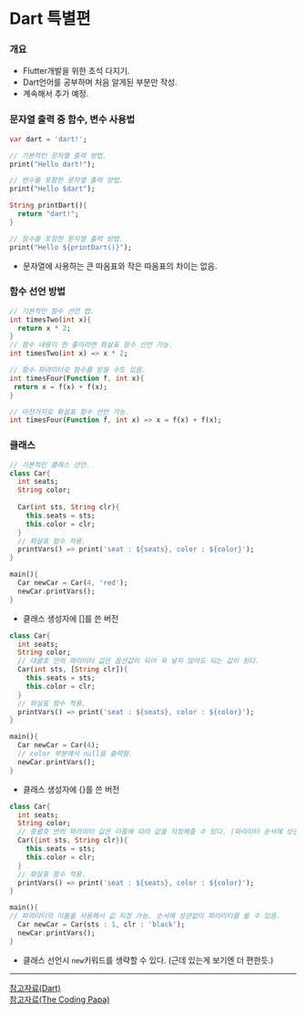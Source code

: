 # Dart 특별편
### 개요
- Flutter개발을 위한 초석 다지기.
- Dart언어를 공부하며 처음 알게된 부분만 작성.
- 계속해서 추가 예정.

### 문자열 출력 중 함수, 변수 사용법
```dart
var dart = 'dart!';

// 기본적인 문자열 출력 방법.
print("Hello dart!");

// 변수를 포함한 문자열 출력 방법.
print("Hello $dart");

String printDart(){
  return "dart!";
}

// 함수를 포함한 문자열 출력 방법.
print("Hello ${printDart()}");
```
- 문자열에 사용하는 큰 따옴표와 작은 따옴표의 차이는 없음.

### 함수 선언 방법
```dart
// 기본적인 함수 선언 법.
int timesTwo(int x){
  return x * 2;
}
// 함수 내용이 한 줄이라면 화살표 함수 선언 가능.
int timesTwo(int x) => x * 2;

// 함수 파라미터로 함수를 받을 수도 있음.
int timesFour(Function f, int x){
 return x = f(x) + f(x);
}

// 마찬가지로 화살표 함수 선언 가능.
int timesFour(Function f, int x) => x = f(x) + f(x);
```

### 클래스
```dart
// 기본적인 클래스 선언.
class Car{
  int seats;
  String color;
  
  Car(int sts, String clr){
    this.seats = sts;
    this.color = clr;
  }
  // 화살표 함수 적용.
  printVars() => print('seat : ${seats}, color : ${color}');
}

main(){
  Car newCar = Car(4, 'red');
  newCar.printVars();
}
```
- 클래스 생성자에 []를 쓴 버전
```dart
class Car{
  int seats;
  String color;
  // 대괄호 안의 파라미터 값은 옵션값이 되어 꼭 넣지 않아도 되는 값이 된다.
  Car(int sts, [String clr]){
    this.seats = sts;
    this.color = clr;
  }
  // 화살표 함수 적용.
  printVars() => print('seat : ${seats}, color : ${color}');
}

main(){
  Car newCar = Car(4);
  // color 부분에서 null을 출력함.
  newCar.printVars();
}
```
- 클래스 생성자에 {}를 쓴 버전
```dart
class Car{
  int seats;
  String color;
  // 중괄호 안의 파라미터 값은 이름에 따라 값을 지정해줄 수 있다. (파라미터 순서에 상관없이 초기화 가능.)
  Car({int sts, String clr}){
    this.seats = sts;
    this.color = clr;
  }
  // 화살표 함수 적용.
  printVars() => print('seat : ${seats}, color : ${color}');
}

main(){
// 파라미터의 이름을 사용해서 값 지정 가능. 순서에 상관없이 파라미터를 쓸 수 있음. 
  Car newCar = Car(sts : 1, clr : 'black');
  newCar.printVars();
}
```
- 클래스 선언시 `new`키워드를 생략할 수 있다. (근데 있는게 보기엔 더 편한듯.)
---
[참고자료(Dart)](https://dart.dev/#try-dart)<br/>
[참고자료(The Coding Papa)](https://www.youtube.com/watch?v=nRsxWt3BWzM&list=PLwUg6hFuXV867frrnqlTeYkuItvgnlilO)
